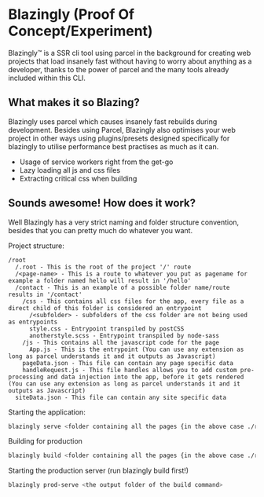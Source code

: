 # Blazingly (Proof Of Concept/Experiment)

Blazingly™ is a SSR cli tool using parcel in the background for creating web projects that load insanely fast without having to worry about anything as a developer, thanks to the power of parcel and the many tools already included within this CLI.

## What makes it so Blazing?

Blazingly uses parcel which causes insanely fast rebuilds during development.
Besides using Parcel, Blazingly also optimises your web project in other ways using plugins/presets designed specifically for blazingly to utilise performance best practises as much as it can.

- Usage of service workers right from the get-go
- Lazy loading all js and css files
- Extracting critical css when building

## Sounds awesome! How does it work?

Well Blazingly has a very strict naming and folder structure convention, besides that you can pretty much do whatever you want.

Project structure:
```
/root
  /.root - This is the root of the project '/' route
  /<page-name> - This is a route to whatever you put as pagename for example a folder named hello will result in '/hello'
  /contact - This is an example of a possible folder name/route results in '/contact'
    /css - This contains all css files for the app, every file as a direct child of this folder is considered an entrypoint
      /<subfolder> - subfolders of the css folder are not being used as entrypoints
      style.css - Entrypoint transpiled by postCSS
      anotherstyle.scss - Entrypoint transpiled by node-sass
    /js - This contains all the javascript code for the page
      App.js - This is the entrypoint (You can use any extension as long as parcel understands it and it outputs as Javascript)
    pageData.json - This file can contain any page specific data
    handleRequest.js - This file handles allows you to add custom pre-processing and data injection into the app, before it gets rendered (You can use any extension as long as parcel understands it and it outputs as Javascript)
  siteData.json - This file can contain any site specific data
```

Starting the application:
```bash
blazingly serve <folder containing all the pages {in the above case ./root}>
```

Building for production
```bash
blazingly build <folder containing all the pages {in the above case ./root}>
```

Starting the production server (run blazingly build first!)
```bash
blazingly prod-serve <the output folder of the build command>
```